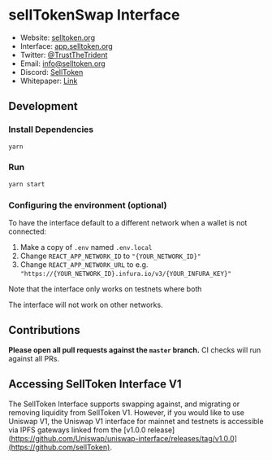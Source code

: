 # sellTokenSwap Interface


- Website: [selltoken.org](https://selltoken.org)
- Interface: [app.selltoken.org](https://app.selltoken.org)
- Twitter: [@TrustTheTrident](https://twitter.com/TrustTheTrident)
- Email: [info@selltoken.org](info@selltoken.org)
- Discord: [SellToken](https://discord.gg/hnGd6VTd)
- Whitepaper: [Link](https://selltoken.org/Whitepaper.pdf)


## Development

### Install Dependencies

```bash
yarn
```

### Run

```bash
yarn start
```

### Configuring the environment (optional)

To have the interface default to a different network when a wallet is not connected:

1. Make a copy of `.env` named `.env.local`
2. Change `REACT_APP_NETWORK_ID` to `"{YOUR_NETWORK_ID}"`
3. Change `REACT_APP_NETWORK_URL` to e.g. `"https://{YOUR_NETWORK_ID}.infura.io/v3/{YOUR_INFURA_KEY}"` 

Note that the interface only works on testnets where both 

The interface will not work on other networks.

## Contributions

**Please open all pull requests against the `master` branch.** 
CI checks will run against all PRs.

## Accessing SellToken Interface V1

The SellToken Interface supports swapping against, and migrating or removing liquidity from SellToken V1. However,
if you would like to use Uniswap V1, the Uniswap V1 interface for mainnet and testnets is accessible via IPFS gateways 
linked from the [v1.0.0 release](https://github.com/Uniswap/uniswap-interface/releases/tag/v1.0.0](https://github.com/sellToken).
